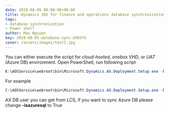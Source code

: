 ```yaml
---
date: 2019-08-05 00:00:00+00:00
title: Dynamics 365 for finance and operations database synchronization using command line 
tags:
- database synchronization
- Power shell
author: Max Nguyen
key: 2019-08-05-database-sync-d365fo
cover: /assets/images/test2.jpg
---
```


You can either execute the script for *cloud-hosted*, *onebox VHD*, or *UAT* (Azure DB) environment.
Open PowerShell, run following script

```powershell
K:\AOSService\webroot\bin\Microsoft.Dynamics.AX.Deployment.Setup.exe -bindir "K:\AosService\PackagesLocalDirectory" metadatadir "K:\AosService\PackagesLocalDirectory" -sqluser "axdbadmin" -sqlserver "." -sqldatabase "AxDB" -setupmode "sync" -syncmode "fullall" -isazuresql "false" -sqlpwd "************"
```

For example

```powershell
C:\AOSService\webroot\bin\Microsoft.Dynamics.AX.Deployment.Setup.exe -bindir "C:\AosService\PackagesLocalDirectory" metadatadir "C:\AosService\PackagesLocalDirectory" -sqluser "axdbadmin" -sqlserver "." -sqldatabase "AxDB" -setupmode "sync" -syncmode "fullall" -isazuresql "false" -sqlpwd "AOSWebSite@123"
```

AX DB user you can get from LCS, if you want to sync Azure DB please change **-isazuresql** to True